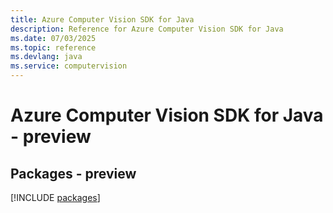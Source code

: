 ```yaml
---
title: Azure Computer Vision SDK for Java
description: Reference for Azure Computer Vision SDK for Java
ms.date: 07/03/2025
ms.topic: reference
ms.devlang: java
ms.service: computervision
---
```

# Azure Computer Vision SDK for Java - preview
## Packages - preview
[!INCLUDE [packages](computer-vision-index.md)]